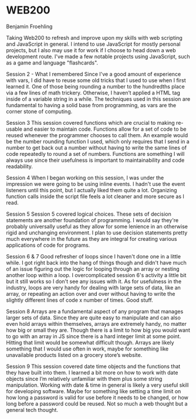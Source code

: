 # WEB200
Benjamin Froehling

Taking Web200 to refresh and improve upon my skills with web scripting and JavaScript in general. I intend to use JavaScript for mostly personal projects, but I also may use it for work if I choose to head down a web development route. I've made a few notable projects using JavaScript, such as a game and language "flashcards".

Session 2 - What I remembered
Since I've a good amount of experience with vars, I did have to reuse some old tricks that I used to use when I first learned it. One of those being rounding a number to the hundredths place via a few lines of math trickery. Otherwise, I haven’t applied a HTML tag inside of a variable string in a while. The techniques used in this session are fundamental to having a solid base from programming, as vars are the corner stone of computing.

Session 3
This session covered functions which are crucial to making re-usable and easier to maintain code. Functions allow for a set of code to be reused whenever the programmer chooses to call them. An example would be the number rounding function I used, which only requires that I send in a number to get back out a number without having to write the same lines of code repeatedly to round a set of numbers. Functions are something I will always use since their usefulness is important to maintainability and code readability.

Session 4
When I began working on this session, I was under the impression we were going to be using inline events. I hadn't use the event listeners until this point, but I actually liked them quite a lot. Organizing function calls inside the script file feels a lot cleaner and more secure as I read.

Session 5
Session 5 covered logical choices. These sets of decision statements are another foundation of programming. I would say they're probably universally useful as they allow for some lenience in an otherwise rigid and unchanging environment. I plan to use decision statements pretty much everywhere in the future as they are integral for creating various applications of code for programs.

Session 6 & 7
Good refresher of loops since I haven't done one in a little while. I got right back into the hang of things though and didn't have much of an issue figuring out the logic for looping through an array or nesting another loop within a loop. I overcomplicated session 6's activity a little bit but it still works so I don't see any issues with it. As for usefulness in the industry, loops are very handy for dealing with large sets of data, like an array, or repeating an action over and over without having to write the slightly different lines of code x number of times. Good stuff.

Session 8
Arrays are a fundamental aspect of any program that manages larger sets of data. Since they are quite easy to manipulate and can also even hold arrays within themselves, arrays are extremely handy, no matter how big or small they are. Though there is a limit to how big you would want to go with an array in JS since there is a hard integer limit at some point. Hitting that limit would be somewhat difficult though. Arrays are likely something that I would use often in work, maybe for something like unavailable products listed on a grocery store’s website.

Session 9
This session covered date time objects and the functions that they have built into them. I learned a bit more on how to work with date objects since I’m relatively unfamiliar with them plus some string manipulation. Working with date & time in general is likely a very useful skill for developing software. Maybe for something like setting a time limit on how long a password is valid for use before it needs to be changed, or how long before a password could be reused. Not so much a web thought but a general tech thought.